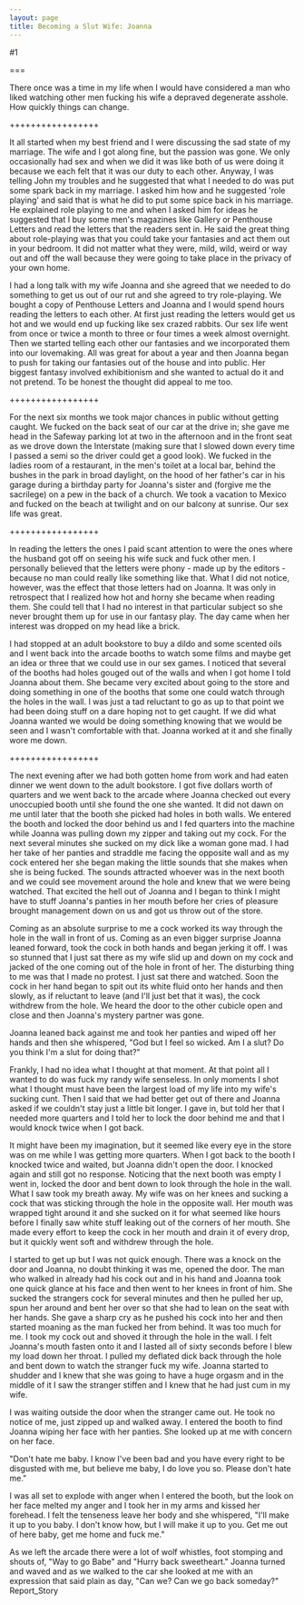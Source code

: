 ```yaml
---
layout: page
title: Becoming a Slut Wife: Joanna
---
```

#1 

===

There once was a time in my life when I would have considered a man who liked watching other men fucking his wife a depraved degenerate asshole. How quickly things can change. 

+++++++++++++++++ 

It all started when my best friend and I were discussing the sad state of my marriage. The wife and I got along fine, but the passion was gone. We only occasionally had sex and when we did it was like both of us were doing it because we each felt that it was our duty to each other. Anyway, I was telling John my troubles and he suggested that what I needed to do was put some spark back in my marriage. I asked him how and he suggested 'role playing' and said that is what he did to put some spice back in his marriage. He explained role playing to me and when I asked him for ideas he suggested that I buy some men's magazines like Gallery or Penthouse Letters and read the letters that the readers sent in. He said the great thing about role-playing was that you could take your fantasies and act them out in your bedroom. It did not matter what they were, mild, wild, weird or way out and off the wall because they were going to take place in the privacy of your own home. 

I had a long talk with my wife Joanna and she agreed that we needed to do something to get us out of our rut and she agreed to try role-playing. We bought a copy of Penthouse Letters and Joanna and I would spend hours reading the letters to each other. At first just reading the letters would get us hot and we would end up fucking like sex crazed rabbits. Our sex life went from once or twice a month to three or four times a week almost overnight. Then we started telling each other our fantasies and we incorporated them into our lovemaking. All was great for about a year and then Joanna began to push for taking our fantasies out of the house and into public. Her biggest fantasy involved exhibitionism and she wanted to actual do it and not pretend. To be honest the thought did appeal to me too. 

+++++++++++++++++ 

For the next six months we took major chances in public without getting caught. We fucked on the back seat of our car at the drive in; she gave me head in the Safeway parking lot at two in the afternoon and in the front seat as we drove down the Interstate (making sure that I slowed down every time I passed a semi so the driver could get a good look). We fucked in the ladies room of a restaurant, in the men's toilet at a local bar, behind the bushes in the park in broad daylight, on the hood of her father's car in his garage during a birthday party for Joanna's sister and (forgive me the sacrilege) on a pew in the back of a church. We took a vacation to Mexico and fucked on the beach at twilight and on our balcony at sunrise. Our sex life was great. 

+++++++++++++++++ 

In reading the letters the ones I paid scant attention to were the ones where the husband got off on seeing his wife suck and fuck other men. I personally believed that the letters were phony - made up by the editors - because no man could really like something like that. What I did not notice, however, was the effect that those letters had on Joanna. It was only in retrospect that I realized how hot and horny she became when reading them. She could tell that I had no interest in that particular subject so she never brought them up for use in our fantasy play. The day came when her interest was dropped on my head like a brick. 

I had stopped at an adult bookstore to buy a dildo and some scented oils and I went back into the arcade booths to watch some films and maybe get an idea or three that we could use in our sex games. I noticed that several of the booths had holes gouged out of the walls and when I got home I told Joanna about them. She became very excited about going to the store and doing something in one of the booths that some one could watch through the holes in the wall. I was just a tad reluctant to go as up to that point we had been doing stuff on a dare hoping not to get caught. If we did what Joanna wanted we would be doing something knowing that we would be seen and I wasn't comfortable with that. Joanna worked at it and she finally wore me down. 

+++++++++++++++++ 

The next evening after we had both gotten home from work and had eaten dinner we went down to the adult bookstore. I got five dollars worth of quarters and we went back to the arcade where Joanna checked out every unoccupied booth until she found the one she wanted. It did not dawn on me until later that the booth she picked had holes in both walls. We entered the booth and locked the door behind us and I fed quarters into the machine while Joanna was pulling down my zipper and taking out my cock. For the next several minutes she sucked on my dick like a woman gone mad. I had her take of her panties and straddle me facing the opposite wall and as my cock entered her she began making the little sounds that she makes when she is being fucked. The sounds attracted whoever was in the next booth and we could see movement around the hole and knew that we were being watched. That excited the hell out of Joanna and I began to think I might have to stuff Joanna's panties in her mouth before her cries of pleasure brought management down on us and got us throw out of the store. 

Coming as an absolute surprise to me a cock worked its way through the hole in the wall in front of us. Coming as an even bigger surprise Joanna leaned forward, took the cock in both hands and began jerking it off. I was so stunned that I just sat there as my wife slid up and down on my cock and jacked of the one coming out of the hole in front of her. The disturbing thing to me was that I made no protest. I just sat there and watched. Soon the cock in her hand began to spit out its white fluid onto her hands and then slowly, as if reluctant to leave (and I'll just bet that it was), the cock withdrew from the hole. We heard the door to the other cubicle open and close and then Joanna's mystery partner was gone. 

Joanna leaned back against me and took her panties and wiped off her hands and then she whispered, "God but I feel so wicked. Am I a slut? Do you think I'm a slut for doing that?" 

Frankly, I had no idea what I thought at that moment. At that point all I wanted to do was fuck my randy wife senseless. In only moments I shot what I thought must have been the largest load of my life into my wife's sucking cunt. Then I said that we had better get out of there and Joanna asked if we couldn't stay just a little bit longer. I gave in, but told her that I needed more quarters and I told her to lock the door behind me and that I would knock twice when I got back. 

It might have been my imagination, but it seemed like every eye in the store was on me while I was getting more quarters. When I got back to the booth I knocked twice and waited, but Joanna didn't open the door. I knocked again and still got no response. Noticing that the next booth was empty I went in, locked the door and bent down to look through the hole in the wall. What I saw took my breath away. My wife was on her knees and sucking a cock that was sticking through the hole in the opposite wall. Her mouth was wrapped tight around it and she sucked on it for what seemed like hours before I finally saw white stuff leaking out of the corners of her mouth. She made every effort to keep the cock in her mouth and drain it of every drop, but it quickly went soft and withdrew through the hole. 

I started to get up but I was not quick enough. There was a knock on the door and Joanna, no doubt thinking it was me, opened the door. The man who walked in already had his cock out and in his hand and Joanna took one quick glance at his face and then went to her knees in front of him. She sucked the strangers cock for several minutes and then he pulled her up, spun her around and bent her over so that she had to lean on the seat with her hands. She gave a sharp cry as he pushed his cock into her and then started moaning as the man fucked her from behind. It was too much for me. I took my cock out and shoved it through the hole in the wall. I felt Joanna's mouth fasten onto it and I lasted all of sixty seconds before I blew my load down her throat. I pulled my deflated dick back through the hole and bent down to watch the stranger fuck my wife. Joanna started to shudder and I knew that she was going to have a huge orgasm and in the middle of it I saw the stranger stiffen and I knew that he had just cum in my wife. 

I was waiting outside the door when the stranger came out. He took no notice of me, just zipped up and walked away. I entered the booth to find Joanna wiping her face with her panties. She looked up at me with concern on her face. 

"Don't hate me baby. I know I've been bad and you have every right to be disgusted with me, but believe me baby, I do love you so. Please don't hate me." 

I was all set to explode with anger when I entered the booth, but the look on her face melted my anger and I took her in my arms and kissed her forehead. I felt the tenseness leave her body and she whispered, "I'll make it up to you baby. I don't know how, but I will make it up to you. Get me out of here baby, get me home and fuck me." 

As we left the arcade there were a lot of wolf whistles, foot stomping and shouts of, "Way to go Babe" and "Hurry back sweetheart." Joanna turned and waved and as we walked to the car she looked at me with an expression that said plain as day, "Can we? Can we go back someday?" Report_Story 
